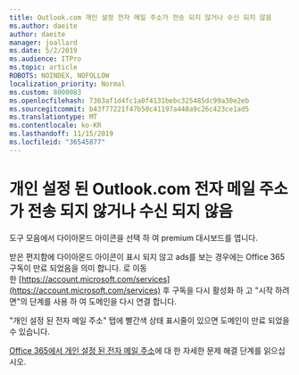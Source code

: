 ```yaml
---
title: Outlook.com 개인 설정 전자 메일 주소가 전송 되지 않거나 수신 되지 않음
ms.author: daeite
author: daeite
manager: joallard
ms.date: 5/2/2019
ms.audience: ITPro
ms.topic: article
ROBOTS: NOINDEX, NOFOLLOW
localization_priority: Normal
ms.custom: 8000083
ms.openlocfilehash: 7363af1d4fc1a0f4131bebc325485dc99a30e2eb
ms.sourcegitcommit: b43f77221f47b50c41197a448a9c26c423ce1ad5
ms.translationtype: MT
ms.contentlocale: ko-KR
ms.lasthandoff: 11/15/2019
ms.locfileid: "36545877"
---
```

# <a name="my-personalized-outlookcom-email-address-isnt-sending-or-receiving"></a>개인 설정 된 Outlook.com 전자 메일 주소가 전송 되지 않거나 수신 되지 않음

도구 모음에서 다이아몬드 아이콘을 선택 하 여 premium 대시보드를 엽니다.

받은 편지함에 다이아몬드 아이콘이 표시 되지 않고 ads를 보는 경우에는 Office 365 구독이 만료 되었음을 의미 합니다. 로 이동한 [https://account.microsoft.com/services](https://account.microsoft.com/services) 후 구독을 다시 활성화 하 고 "시작 하려면"의 단계를 사용 하 여 도메인을 다시 연결 합니다.

"개인 설정 된 전자 메일 주소" 탭에 빨간색 상태 표시줄이 있으면 도메인이 만료 되었을 수 있습니다.

[Office 365에서 개인 설정 된 전자 메일 주소](https://support.office.com/article/75416a58-b225-4c02-8c07-8979403b427b?wt.mc_id=Office_Outlook_com_Alchemy)에 대 한 자세한 문제 해결 단계를 읽으십시오.